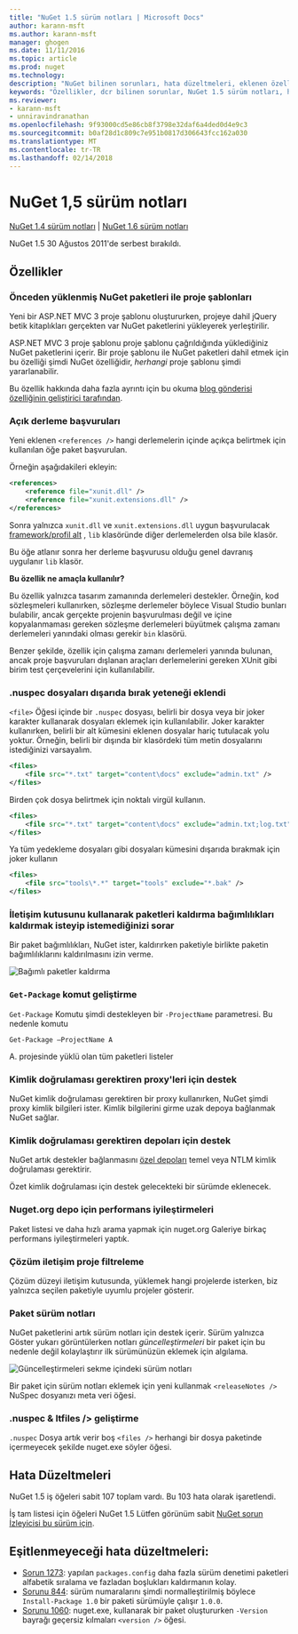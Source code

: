 ```yaml
---
title: "NuGet 1.5 sürüm notları | Microsoft Docs"
author: karann-msft
ms.author: karann-msft
manager: ghogen
ms.date: 11/11/2016
ms.topic: article
ms.prod: nuget
ms.technology: 
description: "NuGet bilinen sorunları, hata düzeltmeleri, eklenen özellikleri ve dcr dahil olmak üzere 1.5 için sürüm notları."
keywords: "Özellikler, dcr bilinen sorunlar, NuGet 1.5 sürüm notları, hata düzeltmeleri eklendi"
ms.reviewer:
- karann-msft
- unniravindranathan
ms.openlocfilehash: 9f93000cd5e86cb8f3798e32daf6a4ded0d4e9c3
ms.sourcegitcommit: b0af28d1c809c7e951b0817d306643fcc162a030
ms.translationtype: MT
ms.contentlocale: tr-TR
ms.lasthandoff: 02/14/2018
---
```

# <a name="nuget-15-release-notes"></a>NuGet 1,5 sürüm notları

[NuGet 1.4 sürüm notları](../release-notes/nuget-1.4.md) | [NuGet 1.6 sürüm notları](../release-notes/nuget-1.6.md)

NuGet 1.5 30 Ağustos 2011'de serbest bırakıldı.

## <a name="features"></a>Özellikler

### <a name="project-templates-with-preinstalled-nuget-packages"></a>Önceden yüklenmiş NuGet paketleri ile proje şablonları
Yeni bir ASP.NET MVC 3 proje şablonu oluştururken, projeye dahil jQuery betik kitaplıkları gerçekten var NuGet paketlerini yükleyerek yerleştirilir.

ASP.NET MVC 3 proje şablonu proje şablonu çağrıldığında yüklediğiniz NuGet paketlerini içerir. Bir proje şablonu ile NuGet paketleri dahil etmek için bu özelliği şimdi NuGet özelliğidir, _herhangi_ proje şablonu şimdi yararlanabilir.

Bu özellik hakkında daha fazla ayrıntı için bu okuma [blog gönderisi özelliğinin geliştirici tarafından](http://blogs.msdn.com/b/marcinon/archive/2011/07/08/project-templates-and-preinstalled-nuget-packages.aspx).

### <a name="explicit-assembly-references"></a>Açık derleme başvuruları

Yeni eklenen `<references />` hangi derlemelerin içinde açıkça belirtmek için kullanılan öğe paket başvurulan.

Örneğin aşağıdakileri ekleyin:

```xml
<references>
    <reference file="xunit.dll" />
    <reference file="xunit.extensions.dll" />
</references>
```

Sonra yalnızca `xunit.dll` ve `xunit.extensions.dll` uygun başvurulacak [framework/profil alt](../reference/nuspec.md#explicit-assembly-references) , `lib` klasöründe diğer derlemelerden olsa bile klasör.

Bu öğe atlanır sonra her derleme başvurusu olduğu genel davranış uygulanır `lib` klasör.

__Bu özellik ne amaçla kullanılır?__

Bu özellik yalnızca tasarım zamanında derlemeleri destekler. Örneğin, kod sözleşmeleri kullanırken, sözleşme derlemeler böylece Visual Studio bunları bulabilir, ancak gerçekte projenin başvurulması değil ve içine kopyalanmaması gereken sözleşme derlemeleri büyütmek çalışma zamanı derlemeleri yanındaki olması gerekir `bin` klasörü.

Benzer şekilde, özellik için çalışma zamanı derlemeleri yanında bulunan, ancak proje başvuruları dışlanan araçları derlemelerini gereken XUnit gibi birim test çerçevelerini için kullanılabilir.

### <a name="added-ability-to-exclude-files-in-the-nuspec"></a>.nuspec dosyaları dışarıda bırak yeteneği eklendi
`<file>` Öğesi içinde bir `.nuspec` dosyası, belirli bir dosya veya bir joker karakter kullanarak dosyaları eklemek için kullanılabilir. Joker karakter kullanırken, belirli bir alt kümesini eklenen dosyalar hariç tutulacak yolu yoktur. Örneğin, belirli bir dışında bir klasördeki tüm metin dosyalarını istediğinizi varsayalım.

```xml
<files>
    <file src="*.txt" target="content\docs" exclude="admin.txt" />
</files>
```

Birden çok dosya belirtmek için noktalı virgül kullanın.

```xml
<files>
    <file src="*.txt" target="content\docs" exclude="admin.txt;log.txt" />
</files>
```

Ya tüm yedekleme dosyaları gibi dosyaları kümesini dışarıda bırakmak için joker kullanın

```xml
<files>
    <file src="tools\*.*" target="tools" exclude="*.bak" />
</files>
```

### <a name="removing-packages-using-the-dialog-prompts-to-remove-dependencies"></a>İletişim kutusunu kullanarak paketleri kaldırma bağımlılıkları kaldırmak isteyip istemediğinizi sorar
Bir paket bağımlılıkları, NuGet ister, kaldırırken paketiyle birlikte paketin bağımlılıklarını kaldırılmasını izin verme.

![Bağımlı paketler kaldırma](./media/remove-dependent-packages.png)


### <a name="get-package-command-improvement"></a>`Get-Package` komut geliştirme
`Get-Package` Komutu şimdi destekleyen bir `-ProjectName` parametresi. Bu nedenle komutu

    Get-Package –ProjectName A

A. projesinde yüklü olan tüm paketleri listeler

### <a name="support-for-proxies-that-require-authentication"></a>Kimlik doğrulaması gerektiren proxy'leri için destek
NuGet kimlik doğrulaması gerektiren bir proxy kullanırken, NuGet şimdi proxy kimlik bilgileri ister. Kimlik bilgilerini girme uzak depoya bağlanmak NuGet sağlar.

### <a name="support-for-repositories-that-require-authentication"></a>Kimlik doğrulaması gerektiren depoları için destek
NuGet artık destekler bağlanmasını [özel depoları](../hosting-packages/local-feeds.md) temel veya NTLM kimlik doğrulaması gerektirir.

Özet kimlik doğrulaması için destek gelecekteki bir sürümde eklenecek.

### <a name="performance-improvements-to-the-nugetorg-repository"></a>Nuget.org depo için performans iyileştirmeleri
Paket listesi ve daha hızlı arama yapmak için nuget.org Galeriye birkaç performans iyileştirmeleri yaptık.

### <a name="solution-dialog-project-filtering"></a>Çözüm iletişim proje filtreleme
Çözüm düzeyi iletişim kutusunda, yüklemek hangi projelerde isterken, biz yalnızca seçilen paketiyle uyumlu projeler gösterir.

### <a name="package-release-notes"></a>Paket sürüm notları
NuGet paketlerini artık sürüm notları için destek içerir. Sürüm yalnızca Göster yukarı görüntülerken notları _güncelleştirmeleri_ bir paket için bu nedenle değil kolaylaştırır ilk sürümünüzün eklemek için algılama.

![Güncelleştirmeleri sekme içindeki sürüm notları](./media/manage-nuget-packages-release-notes.png)

Bir paket için sürüm notları eklemek için yeni kullanmak `<releaseNotes />` NuSpec dosyanızı meta veri öğesi.

### <a name="nuspec-ltfiles-gt-improvement"></a>.nuspec & ltfiles /&gt; geliştirme
`.nuspec` Dosya artık verir boş `<files />` herhangi bir dosya paketinde içermeyecek şekilde nuget.exe söyler öğesi.

## <a name="bug-fixes"></a>Hata Düzeltmeleri
NuGet 1.5 iş öğeleri sabit 107 toplam vardı. Bu 103 hata olarak işaretlendi.

İş tam listesi için öğeleri NuGet 1.5 Lütfen görünüm sabit [NuGet sorun İzleyicisi bu sürüm için](http://nuget.codeplex.com/workitem/list/advanced?keyword=&status=All&type=All&priority=All&release=NuGet%201.5&assignedTo=All&component=All&sortField=Summary&sortDirection=Descending&page=0).

## <a name="bug-fixes-worth-noting"></a>Eşitlenmeyeceği hata düzeltmeleri:

* [Sorun 1273](http://nuget.codeplex.com/workitem/1273): yapılan `packages.config` daha fazla sürüm denetimi paketleri alfabetik sıralama ve fazladan boşlukları kaldırmanın kolay.
* [Sorunu 844](http://nuget.codeplex.com/workitem/844): sürüm numaralarını şimdi normalleştirilmiş böylece `Install-Package 1.0` bir paketi sürümüyle çalışır `1.0.0`.
* [Sorunu 1060](http://nuget.codeplex.com/workitem/1060): nuget.exe, kullanarak bir paket oluştururken `-Version` bayrağı geçersiz kılmaları `<version />` öğesi.
